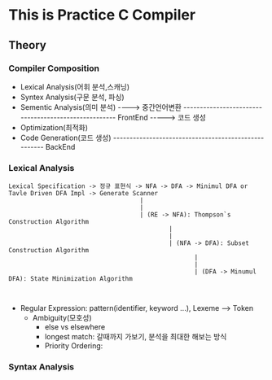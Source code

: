 # This is Practice C Compiler

## Theory
### Compiler Composition
- Lexical Analysis(어휘 분석,스캐닝)
- Syntex Analysis(구문 분석, 파싱)
- Sementic Analysis(의미 분석) ----> 중간언어변환
----------------------------------------------------- FrontEnd
-----> 코드 생성
- Optimization(최적화)
- Code Generation(코드 생성)
----------------------------------------------------- BackEnd


### Lexical Analysis

```
Lexical Specification -> 정규 표현식 -> NFA -> DFA -> Minimul DFA or Tavle Driven DFA Impl -> Generate Scanner
                                    |
                                    |
                                    | (RE -> NFA): Thompson`s Construction Algorithm 
                                            |
                                            |
                                            | (NFA -> DFA): Subset Construction Algorithm
                                                   |
                                                   |
                                                   | (DFA -> Minumul DFA): State Minimization Algorithm



```

- Regular Expression: pattern(identifier, keyword ...), Lexeme --> Token
  - Ambiguity(모호성)
    - else vs elsewhere
    - longest match: 갈때까지 가보기, 분석을 최대한 해보는 방식
    - Priority Ordering: 


### Syntax Analysis

